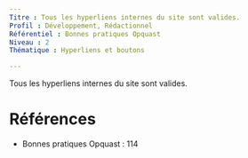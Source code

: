 ```yaml
---
Titre : Tous les hyperliens internes du site sont valides.
Profil : Développement, Rédactionnel
Référentiel : Bonnes pratiques Opquast
Niveau : 2
Thématique : Hyperliens et boutons

---
```

Tous les hyperliens internes du site sont valides.

# Références

*   Bonnes pratiques Opquast : 114